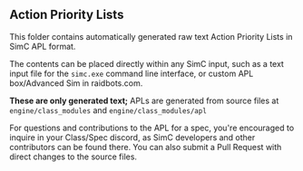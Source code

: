 ## Action Priority Lists

This folder contains automatically generated raw text Action Priority Lists in SimC APL format. 


The contents can be placed directly within any SimC input, such as a text input file for the `simc.exe` command line interface, or custom APL box/Advanced Sim in raidbots.com.


**These are only generated text;** APLs are generated from source files at `engine/class_modules` and `engine/class_modules/apl`


For questions and contributions to the APL for a spec, you're encouraged to inquire in your Class/Spec discord, as SimC developers and other contributors can be found there. You can also submit a Pull Request with direct changes to the source files.
